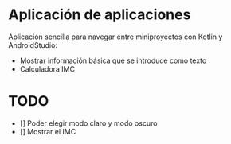 
# Aplicación de aplicaciones

Aplicación sencilla para navegar entre miniproyectos con Kotlin y AndroidStudio:
- Mostrar información básica que se introduce como texto
- Calculadora IMC

# TODO
- [] Poder elegir modo claro y modo oscuro
- [] Mostrar el IMC